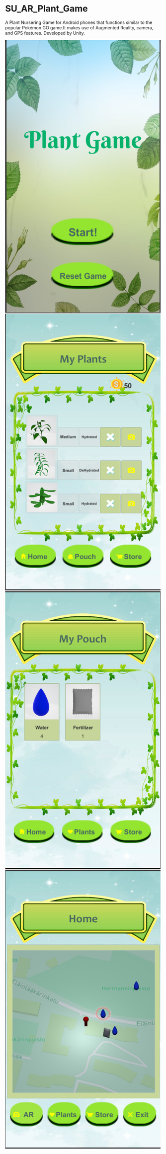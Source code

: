# SU_AR_Plant_Game
A Plant Nursering Game for Android phones that functions similar to the popular Pokémon GO game.It makes use of Augmented Reality, camera, and GPS features. Developed by Unity.

<img src="https://github.com/miyu0201/VR-Unity-Plant-Game/blob/main/GameStart.PNG" width="500"> 

<img src="https://github.com/miyu0201/VR-Unity-Plant-Game/blob/main/My Plant Screen.PNG" width="500">

<img src="https://github.com/miyu0201/VR-Unity-Plant-Game/blob/main/My Pouch Screen.PNG" width="500">

<img src="https://github.com/miyu0201/VR-Unity-Plant-Game/blob/main/map enable AR view.PNG" width="500">


